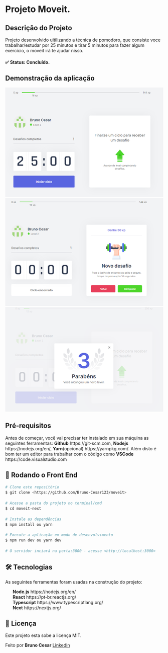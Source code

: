 # Projeto Moveit.


## Descrição do Projeto
<p>Projeto desenvolvido ultilizando a técnica de pomodoro, que consiste voce trabalhar/estudar por 25 minutos e tirar 5 minutos para fazer algum exercício, o moveit irá te ajudar nisso.</p>


<h4> 
	✅  Status: Concluído.
</h4>

<h2>Demonstração da aplicação</h2>

<div>
  <img width="600px" src="./screenshots/landing-page.PNG">
  <img width="600px" src="./screenshots/desafio.PNG">
  <img width="600px" src="./screenshots/next-level.PNG">
</div>


## Pré-requisitos

<p>
Antes de começar, você vai precisar ter instalado em sua máquina as seguintes ferramentas:
<strong>Github</strong> <a>https://git-scm.com</a>, <strong>Nodejs</strong> <a>https://nodejs.org/en/</a>, <strong>Yarn</strong>(opcional) <a>https://yarnpkg.com/</a>. 
Além disto é bom ter um editor para trabalhar com o código como <strong>VSCode</strong> <a>https://code.visualstudio.com</a>
<p>

## 🎲 Rodando o Front End 

```bash
# Clone este repositório
$ git clone <https://github.com/Bruno-Cesar123/moveit>

# Acesse a pasta do projeto no terminal/cmd
$ cd moveit-next

# Instale as dependências
$ npm install ou yarn 

# Execute a aplicação em modo de desenvolvimento
$ npm run dev ou yarn dev

# O servidor inciará na porta:3000 - acesse <http://localhost:3000>
```


## 🛠 Tecnologias 

<p>As seguintes ferramentas foram usadas na construção do projeto:</p>

<div>
  <ul>
    <li style="list-style: none"> <strong>Node.js</strong> <a>https://nodejs.org/en/</a></li>
    <li style="list-style: none"> <strong>React</strong> <a>https://pt-br.reactjs.org/</a></li>
    <li style="list-style: none"> <strong>Typescript</strong> <a>https://www.typescriptlang.org/</a></li>
    <li style="list-style: none"> <strong>Next</strong> <a>https://nextjs.org/</a></li>
  </ul>
</div>

## 📝 Licença

<p>Este projeto esta sobe a licença MIT.</p>

<p>Feito por <strong>Bruno Cesar</strong> <a href="https://www.linkedin.com/in/bruno-cesar-b0039715a/">Linkedin</a>